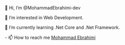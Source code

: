 <p>👋 Hi, I’m @MohammadEbrahimi-dev</p>
<p>👀 I’m interested in Web Development.</p>
<p>🌱 I’m currently learning .Net Core and .Net Framework.</p>
<p>- 📫 How to reach me <a href="https://t.me/MohammadEbrahimi1382">Mohammad Ebrahimi</a></p>

